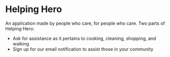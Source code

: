 # Helping Hero
An application made by people who care, for people who care.
Two parts of Helping Hero:
* Ask for assistance as it pertains to cooking, cleaning, shopping, and walking
* Sign up for our email notification to assist those in your community